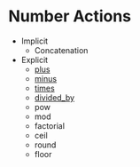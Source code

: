 # Number Actions

- Implicit
    - Concatenation
- Explicit
    - [plus](plus)
    - [minus](minus)
    - [times](times)
    - [divided_by](divided_by)
    - pow
    - mod
    - factorial
    - ceil
    - round
    - floor
